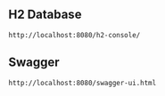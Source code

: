 
## H2 Database
	http://localhost:8080/h2-console/
	
	
## Swagger
	http://localhost:8080/swagger-ui.html